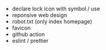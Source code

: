 - declare lock icon with symbol / use
- reponsive web design
- robot.txt (only index homepage)
- favicon
- github action
- eslint / prettier
